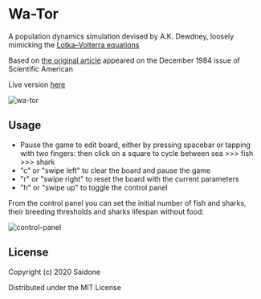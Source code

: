 # Wa-Tor

A population dynamics simulation devised by A.K. Dewdney, loosely mimicking the [Lotka–Volterra equations](https://en.wikipedia.org/wiki/Lotka%E2%80%93Volterra_equations)

Based on [the original article](https://github.com/saidone75/wa-tor/blob/master/wator_dewdney.pdf) appeared on the December 1984 issue of Scientific American

Live version [here](http://wa-tor.saidone.org)

![wa-tor](https://i.postimg.cc/yYDM4Png/wa-tor.png)

## Usage

* Pause the game to edit board, either by pressing spacebar or tapping with two fingers: then click on a square to cycle between sea >>> fish >>> shark
* "c" or "swipe left" to clear the board and pause the game
* "r" or "swipe right" to reset the board with the current parameters
* "h" or "swipe up" to toggle the control panel

From the control panel you can set the initial number of fish and sharks, their breeding thresholds and sharks lifespan without food:

![control-panel](https://i.postimg.cc/yxXWGwDt/wa-tor-control-panel.png)

## License
Copyright (c) 2020 Saidone

Distributed under the MIT License
